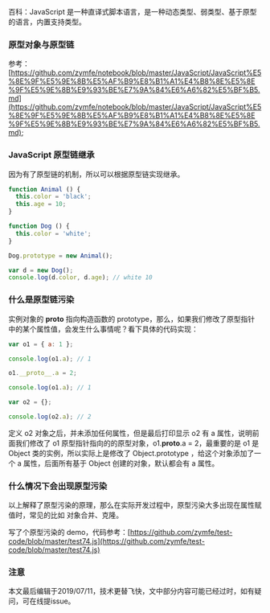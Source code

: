 百科：JavaScript 是一种直译式脚本语言，是一种动态类型、弱类型、基于原型的语言，内置支持类型。

### 原型对象与原型链

参考：[https://github.com/zymfe/notebook/blob/master/JavaScript/JavaScript%E5%8E%9F%E5%9E%8B%E5%AF%B9%E8%B1%A1%E4%B8%8E%E5%8E%9F%E5%9E%8B%E9%93%BE%E7%9A%84%E6%A6%82%E5%BF%B5.md](https://github.com/zymfe/notebook/blob/master/JavaScript/JavaScript%E5%8E%9F%E5%9E%8B%E5%AF%B9%E8%B1%A1%E4%B8%8E%E5%8E%9F%E5%9E%8B%E9%93%BE%E7%9A%84%E6%A6%82%E5%BF%B5.md);

### JavaScript 原型链继承

因为有了原型链的机制，所以可以根据原型链实现继承。

``` javascript
function Animal () {
  this.color = 'black';
  this.age = 10;
}

function Dog () {
  this.color = 'white';
}

Dog.prototype = new Animal();

var d = new Dog();
console.log(d.color, d.age); // white 10
```

### 什么是原型链污染

实例对象的 __proto__ 指向构造函数的 prototype，那么，如果我们修改了原型指针中的某个属性值，会发生什么事情呢？看下具体的代码实现：

``` javascript
var o1 = { a: 1 };

console.log(o1.a); // 1

o1.__proto__.a = 2;

console.log(o1.a); // 1

var o2 = {};

console.log(o2.a); // 2
```

定义 o2 对象之后，并未添加任何属性，但是最后打印显示 o2 有 a 属性，说明前面我们修改了 o1 原型指针指向的的原型对象，o1.__proto__.a = 2，最重要的是 o1 是 Object 类的实例，所以实际上是修改了 Object.prototype ，给这个对象添加了一个 a 属性，后面所有基于 Object 创建的对象，默认都会有 a 属性。

### 什么情况下会出现原型污染

以上解释了原型污染的原理，那么在实际开发过程中，原型污染大多出现在属性赋值时，常见的比如 对象合并、克隆。

写了个原型污染的 demo，代码参考：[https://github.com/zymfe/test-code/blob/master/test74.js](https://github.com/zymfe/test-code/blob/master/test74.js)

### 注意

本文最后编辑于2019/07/11，技术更替飞快，文中部分内容可能已经过时，如有疑问，可在线提issue。